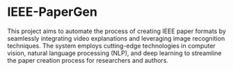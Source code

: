 # IEEE-PaperGen
This project aims to automate the process of creating IEEE paper formats by seamlessly integrating video explanations and leveraging image recognition techniques. The system employs cutting-edge technologies in computer vision, natural language processing (NLP), and deep learning to streamline the paper creation process for researchers and authors.
